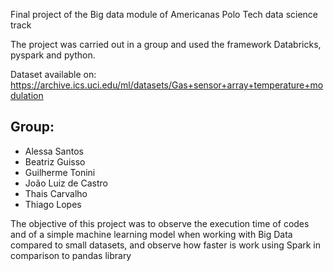 Final project of the Big data module of Americanas Polo Tech data science track

The project was carried out in a group and used the framework Databricks, pyspark and python.

Dataset available on: https://archive.ics.uci.edu/ml/datasets/Gas+sensor+array+temperature+modulation

## Group:
- Alessa Santos
- Beatriz Guisso
- Guilherme Tonini
- João Luiz de Castro
- Thais Carvalho
- Thiago Lopes


The objective of this project was to observe the execution time of codes and of a simple machine learning model when working with Big Data compared to small datasets, and observe how faster is work using Spark in comparison to pandas library 